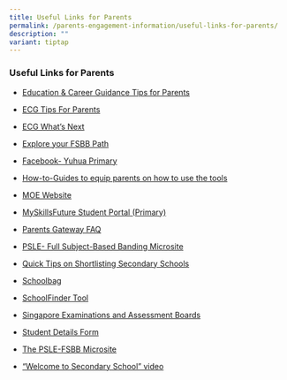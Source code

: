 ```yaml
---
title: Useful Links for Parents
permalink: /parents-engagement-information/useful-links-for-parents/
description: ""
variant: tiptap
---
```

<h3>Useful Links for Parents</h3>
<ul data-tight="true" class="tight">
<li>
<p><a href="https://go.gov.sg/parent-guide" rel="noopener noreferrer nofollow" target="_blank">Education &amp; Career Guidance Tips for Parents</a>
</p>
</li>
<li>
<p><a href="https://go.gov.sg/tips-for-parents" rel="noopener noreferrer nofollow" target="_blank">ECG Tips For Parents</a>
</p>
</li>
<li>
<p><a href="https://go.gov.sg/whats-next-psle" rel="noopener noreferrer nofollow" target="_blank">ECG What’s Next</a>
</p>
</li>
<li>
<p><a href="https://go.gov.sg/my-fsbb-path" rel="noopener noreferrer nofollow" target="_blank">Explore your FSBB Path</a>
</p>
</li>
<li>
<p><a href="https://www.facebook.com/yuhuaprimaryschool" rel="noopener noreferrer nofollow" target="_blank">Facebook- Yuhua Primary</a>
</p>
</li>
<li>
<p><a href="/files/SchoolFinder_how_to_guide.pdf" rel="noopener noreferrer nofollow" target="_blank">How-to-Guides to equip parents on how to use the tools</a>
</p>
</li>
<li>
<p><a href="http://www.moe.gov.sg/" rel="noopener noreferrer nofollow" target="_blank">MOE Website</a>
</p>
</li>
<li>
<p><a href="https://go.gov.sg/mysfpri" rel="noopener noreferrer nofollow" target="_blank">MySkillsFuture Student Portal (Primary)</a>
</p>
</li>
<li>
<p><a href="https://pg.moe.edu.sg/faq" rel="noopener noreferrer nofollow" target="_blank">Parents Gateway FAQ</a>
</p>
</li>
<li>
<p><a href="https://go.gov.sg/pslefsbb" rel="noopener noreferrer nofollow" target="_blank">PSLE- Full Subject-Based Banding Microsite</a>
</p>
</li>
<li>
<p><a href="/files/a_secondary_school_thats_right_for_your_child.pdf" rel="noopener noreferrer nofollow" target="_blank">Quick Tips on Shortlisting Secondary Schools</a>
</p>
</li>
<li>
<p><a href="http://www.schoolbag.sg/" rel="noopener noreferrer nofollow" target="_blank">Schoolbag</a>
</p>
</li>
<li>
<p><a href="https://go.gov.sg/secschoolfinder" rel="noopener noreferrer nofollow" target="_blank">SchoolFinder Tool</a>
</p>
</li>
<li>
<p><a href="https://www.seab.gov.sg/home/examinations/psle" rel="noopener noreferrer nofollow" target="_blank">Singapore Examinations and Assessment Boards</a>
</p>
</li>
<li>
<p><a href="https://pg.moe.edu.sg/forms/sdf" rel="noopener noreferrer nofollow" target="_blank">Student Details Form</a>
</p>
</li>
<li>
<p><a href="https://go.gov.sg/pslefsbb" rel="noopener noreferrer nofollow" target="_blank">The PSLE-FSBB Microsite</a>
</p>
</li>
<li>
<p><a href="https://go.gov.sg/welcome-to-secondary-school" rel="noopener noreferrer nofollow" target="_blank">“Welcome to Secondary School” video</a>
</p>
<p></p>
<p></p>
</li>
</ul>
<p></p>